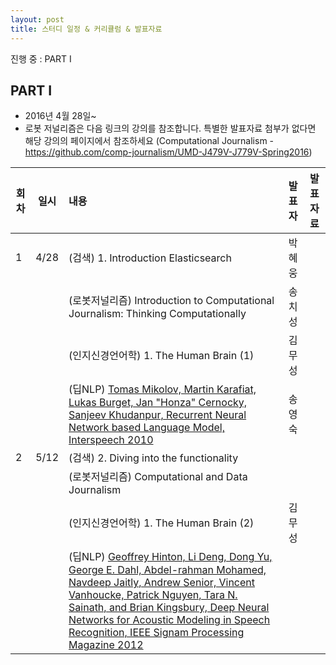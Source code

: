 ```yaml
---
layout: post
title: 스터디 일정 & 커리큘럼 & 발표자료
---
```


진행 중 : PART I

## PART I

* 2016년 4월 28일~ 
* 로봇 저널리즘은 다음 링크의 강의를 참조합니다. 특별한 발표자료 첨부가 없다면 해당 강의의 페이지에서 참조하세요 (Computational Journalism - https://github.com/comp-journalism/UMD-J479V-J779V-Spring2016)

| 회차  | 일시   | 내용                                  | 발표자  |              발표자료                    |
| ----- |:------:| :-------------------------------------|:-------:|:----------------------------------------: |
| 1 |4/28 |(검색) 1. Introduction Elasticsearch  | 박혜웅 | |
|   |    |(로봇저널리즘) Introduction to Computational Journalism: Thinking Computationally |송치성| |
|   |    |(인지신경언어학) 1. The Human Brain (1) |김무성| |
|   |    |(딥NLP) [Tomas Mikolov, Martin Karafiat, Lukas Burget, Jan "Honza" Cernocky, Sanjeev Khudanpur, Recurrent Neural Network based Language Model, Interspeech 2010](http://www.fit.vutbr.cz/research/groups/speech/publi/2010/mikolov_interspeech2010_IS100722.pdf) | 송영숙 | |
| 2 |5/12 |(검색) 2. Diving into the functionality |  | |
|   |    |(로봇저널리즘) Computational and Data Journalism || |
|   |    |(인지신경언어학) 1. The Human Brain (2) |김무성| |
|   |    |(딥NLP) [Geoffrey Hinton, Li Deng, Dong Yu, George E. Dahl, Abdel-rahman Mohamed, Navdeep Jaitly, Andrew Senior, Vincent Vanhoucke, Patrick Nguyen, Tara N. Sainath, and Brian Kingsbury, Deep Neural Networks for Acoustic Modeling in Speech Recognition, IEEE Signam Processing Magazine 2012](http://cs224d.stanford.edu/papers/maas_paper.pdf) |  | |
